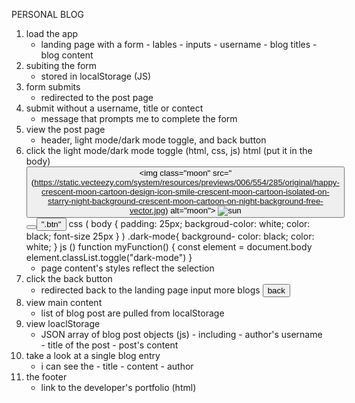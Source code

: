 PERSONAL BLOG
1) load the app
    - landing page with a form 
                            - lables
                            - inputs
                                - username
                                - blog titles
                                - blog content
2) subiting the form
    - stored in localStorage (JS)
3) form submits
    -  redirected to the post page
4) submit without a username, title or contect
    - message that prompts me to complete the form
5) view the post page
    - header, light mode/dark mode toggle, and back button
6) click the light mode/dark mode toggle (html, css, js)  html (put it in the body)
                                                                <button class="btn">
                                                                <img class="moon" src="(https://static.vecteezy.com/system/resources/previews/006/554/285/original/happy-crescent-moon-cartoon-design-icon-smile-crescent-moon-cartoon-isolated-on-starry-night-background-crescent-moon-cartoon-on-night-background-free-vector.jpg) alt="moon"></img>
                                                                <img class="sun" src="(https://science.nasa.gov/wp-content/uploads/2023/05/sun-cartoon-crop.png?w=4096&format=png&crop=1)" alt="sun"></img>
                                                                </button>
                                                                <button onclick="myFuntion()">
                                                                <button type="button"> ".btn" </button>
                                                          css (
                                                            body {
                                                                padding: 25px;
                                                                backgroud-color: white;
                                                                color: black;
                                                                font-size 25px
                                                            }
                                                          )
                                                          .dark-mode{
                                                            background- color: black;
                                                            color: white;
                                                          }
                                                          js () function myFunction() {
                                                            const element = document.body
                                                            element.classList.toggle("dark-mode")
                                                          }
    - page content's styles reflect the selection
7) click the back button
    - redirected back to the landing page input more blogs  <input type ="button" value="back" onclick="history">
8) view main content
    - list of blog post are pulled from localStorage
9) view loaclStorage
    - JSON array of blog post objects (js)
                            - including
                                - author's username
                                - title of the post
                                - post's content
10) take a look at a single blog entry
    - i can see the
                    - title 
                    - content
                    - author
11) the footer
    - link to the developer's portfolio (html)
